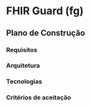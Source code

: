 # FHIR Guard (fg)

## Plano de Construção

### Requisitos

### Arquitetura

### Tecnologias

### Critérios de aceitação
